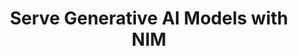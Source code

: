---
title: Serve Generative AI Models with NIM
weight: 1
variants: +flyte -serverless -byoc -selfmanaged
layout: py_example
example_file: /external/unionai-examples/v1/flyte-integrations/flytekit-plugins/nim_plugin/nim_plugin/serve_nim_container.py
---